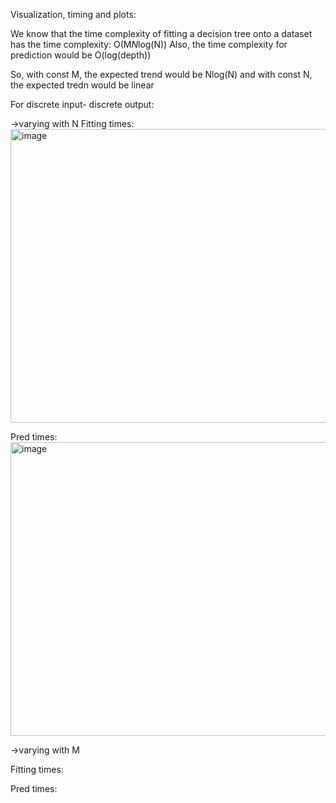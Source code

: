 Visualization, timing and plots:

We know that the time complexity of fitting a decision tree onto a dataset has the time complexity: O(M*N*log(N))
Also, the time complexity for prediction would be O(log(depth)) 

So,  with const M, the expected trend would be Nlog(N)
and with const N, the expected tredn would be linear

For discrete input- discrete output:


->varying with N
Fitting times:
<img width="686" height="470" alt="image" src="https://github.com/user-attachments/assets/6b403dba-48d6-471f-91da-a25952fef060" />




Pred times:
<img width="700" height="470" alt="image" src="https://github.com/user-attachments/assets/1409d05f-bea3-4a89-a997-594e14ca1ec1" />

->varying with M

Fitting times:


Pred times:





